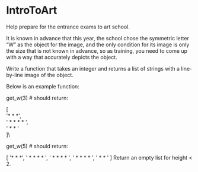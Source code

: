# IntroToArt

Help prepare for the entrance exams to art school.

It is known in advance that this year, the school chose the symmetric letter “W” as the object for the image, and the only condition for its image is only the size that is not known in advance, so as training, you need to come up with a way that accurately depicts the object.

Write a function that takes an integer and returns a list of strings with a line-by-line image of the object.

Below is an example function:

get_w(3) # should return:

[\
'*   *   *',\
' * * * * ',\
'  *   *  '\
]\

get_w(5) # should return:

[
'*       *       *',
' *     * *     * ',
'  *   *   *   *  ',
'   * *     * *   ',
'    *       *    '
]
Return an empty list for height < 2.
